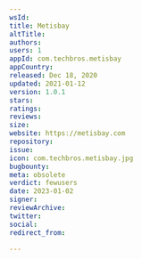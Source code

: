 ```yaml
---
wsId: 
title: Metisbay
altTitle: 
authors: 
users: 1
appId: com.techbros.metisbay
appCountry: 
released: Dec 18, 2020
updated: 2021-01-12
version: 1.0.1
stars: 
ratings: 
reviews: 
size: 
website: https://metisbay.com
repository: 
issue: 
icon: com.techbros.metisbay.jpg
bugbounty: 
meta: obsolete
verdict: fewusers
date: 2023-01-02
signer: 
reviewArchive: 
twitter: 
social: 
redirect_from: 

---
```


